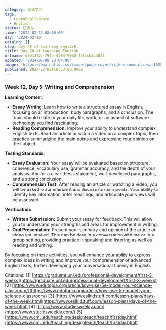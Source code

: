 ```yaml
---
category: 英语学习
tags:
  - LearnEnglishNote
  - English
status: 已发布
time: '2024-02-16 08:00:00'
day: '2024-02-16'
catalog: []
slug: day-78-of-learning-english
title: Day 78 of learning English
urlname: d7e13f2c-794b-4f04-9030-ff9ccb4c4825
updated: '2024-05-08 23:04:00'
image: 'https://www.notion.so/images/page-cover/rijksmuseum_claesz_1628.jpg'
published: 2024-02-03T16:53:00.000Z
---
```


### Week 12, Day 5: Writing and Comprehension


**Learning Content:**

- **Essay Writing:** Learn how to write a structured essay in English, focusing on an introduction, body paragraphs, and a conclusion. The topic should relate to your daily life, work, or an aspect of software technology you find fascinating.
- **Reading Comprehension:** Improve your ability to understand complex English texts. Read an article or watch a video on a complex topic, then practice summarizing the main points and expressing your opinion on the subject.

**Testing Standards:**

- **Essay Evaluation:** Your essay will be evaluated based on structure, coherence, vocabulary use, grammar accuracy, and the depth of your analysis. Aim for a clear thesis statement, well-developed paragraphs, and a strong conclusion.
- **Comprehension Test:** After reading an article or watching a video, you will be asked to summarize it and discuss its main points. Your ability to identify key information, infer meanings, and articulate your views will be assessed.

**Verification:**

- **Written Submission:** Submit your essay for feedback. This will allow you to understand your strengths and areas for improvement in writing.
- **Oral Presentation:** Present your summary and opinion of the article or video you studied. This can be done in a conversation with me or in a group setting, providing practice in speaking and listening as well as reading and writing.

By focusing on these activities, you will enhance your ability to express complex ideas in writing and improve your comprehension of advanced English texts, further developing your conversational fluency in English.


Citations:
[1] [https://graduate.unl.edu/professional-development/first-3-weeks](https://graduate.unl.edu/professional-development/first-3-weeks)
[2] [https://www.edutopia.org/article/how-use-5e-model-your-science-classroom/](https://www.edutopia.org/article/how-use-5e-model-your-science-classroom/)
[3] [https://www.eslkidstuff.com/lesson-plans/days-of-the-week.html](https://www.eslkidstuff.com/lesson-plans/days-of-the-week.html)
[4] [https://www.studiesweekly.com](https://www.studiesweekly.com/)
[5] [https://www.cmu.edu/teaching/designteach/teach/firstday.html](https://www.cmu.edu/teaching/designteach/teach/firstday.html)

